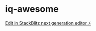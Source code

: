 # iq-awesome

[Edit in StackBlitz next generation editor ⚡️](https://stackblitz.com/~/github.com/mgolcu00/iq-awesome)